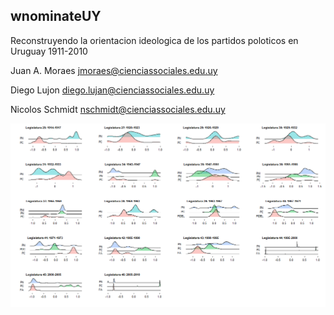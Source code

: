 

## wnominateUY

Reconstruyendo la orientacion ideologica de los partidos poloticos en Uruguay 1911-2010


Juan A. Moraes jmoraes@cienciassociales.edu.uy

Diego Lujon diego.lujan@cienciassociales.edu.uy

Nicolos Schmidt nschmidt@cienciassociales.edu.uy




<center>
<img src="https://raw.githubusercontent.com/Nicolas-Schmidt/wnominateUY/master/paleta.png"></a>
</center>